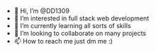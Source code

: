 - 👋 Hi, I’m @DD1309
- 👀 I’m interested in full stack web development
- 🌱 I’m currently learning all sorts of skills
- 💞️ I’m looking to collaborate on many projects
- 📫 How to reach me just dm me :)

<!---
DD1309/DD1309 is a ✨ special ✨ repository because its `README.md` (this file) appears on your GitHub profile.
You can click the Preview link to take a look at your changes.
--->
